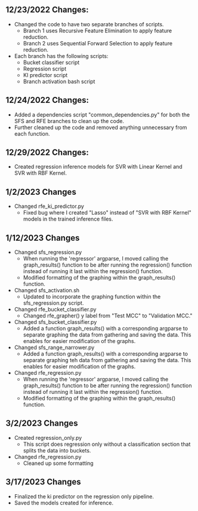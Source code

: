 ## 12/23/2022 Changes:
- Changed the code to have two separate branches of scripts.
    * Branch 1 uses Recursive Feature Elimination to apply feature reduction.
    * Branch 2 uses Sequential Forward Selection to apply feature reduction.
- Each branch has the following scripts:
    * Bucket classifier script
    * Regression script
    * KI predictor script
    * Branch activation bash script

## 12/24/2022 Changes:
- Added a dependencies script "common_dependencies.py" for both the SFS and RFE branches to clean up the code.
- Further cleaned up the code and removed anything unnecessary from each function.

## 12/29/2022 Changes:
- Created regression inference models for SVR with Linear Kernel and SVR with RBF Kernel.

## 1/2/2023 Changes
- Changed rfe_ki_predictor.py
    * Fixed bug where I created "Lasso" instead of "SVR with RBF Kernel" models in the trained inference files.

## 1/12/2023 Changes
- Changed sfs_regression.py
    * When running the 'regressor' argparse, I moved calling the graph_results() function to be after running the regression() function instead of running it last within the regression() function.
    * Modified formatting of the graphing within the graph_results() function.
- Changed sfs_activation.sh
    * Updated to incorporate the graphing function within the sfs_regression.py script.
- Changed rfe_bucket_classifier.py
    * Changed rfe_grapher() y label from "Test MCC" to "Validation MCC."
- Changed sfs_bucket_classifier.py
    * Added a function graph_results() with a corresponding argparse to separate graphing the data from gathering and saving the data.  This enables for easier modification of the graphs.
- Changed sfs_range_narrower.py
    * Added a function graph_results() with a corresponding argparse to separate graphing teh data from gathering and saving the data.  This enables for easier modification of the graphs.
- Changed rfe_regression.py
    * When running the 'regressor' argparse, I moved calling the graph_results() function to be after running the regression() function instead of running it last within the regression() function.
    * Modified formatting of the graphing within the graph_results() function.

## 3/2/2023 Changes
- Created regression_only.py
    * This script does regression only without a classification section that splits the data into buckets.
- Changed rfe_regression.py
    * Cleaned up some formatting
    
## 3/17/2023 Changes
- Finalized the ki predictor on the regression only pipeline.
- Saved the models created for inference.